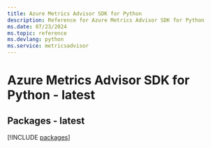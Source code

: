 ```yaml
---
title: Azure Metrics Advisor SDK for Python
description: Reference for Azure Metrics Advisor SDK for Python
ms.date: 07/23/2024
ms.topic: reference
ms.devlang: python
ms.service: metricsadvisor
---
```

# Azure Metrics Advisor SDK for Python - latest
## Packages - latest
[!INCLUDE [packages](metrics-advisor-index.md)]